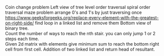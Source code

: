 Coin change problem
Left view of tree
level order traversal
spiral order traversal
maze problem
arrange 0's and 1's by just traversing once
https://www.geeksforgeeks.org/replace-every-element-with-the-greatest-on-right-side/
find loop in a linked list and remove them
Bottom view of binary tree.  
Count the number of ways to reach the nth stair. you can only jump 1 or 2 steps each time.  
Given 2d matrix with elements give minimum sum to reach the bottom right cell from first cell.
Addition of two linked list and return head of resultant. 

